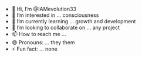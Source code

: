 - 👋 Hi, I’m @IAMevolution33
- 👀 I’m interested in ... consciousness
- 🌱 I’m currently learning ... growth and development
- 💞️ I’m looking to collaborate on ... any project
- 📫 How to reach me ...
- 😄 Pronouns: ... they them
- ⚡ Fun fact: ... none

<!---
IAMevolution33/IAMevolution33 is a ✨ special ✨ repository because its `README.md` (this file) appears on your GitHub profile.
You can click the Preview link to take a look at your changes.
--->
